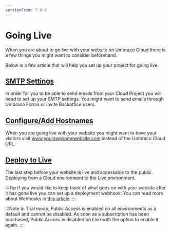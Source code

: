 ```yaml
---
versionFrom: 7.0.0
---
```


# Going Live

When you are about to go live with your website on Umbraco Cloud there is a few things you might want to consider beforehand.

Below is a few article that will help you set up your project for going live.

## [SMTP Settings](../SMTP-settings)
In order for you to be able to send emails from your Cloud Project you will need to set up your SMTP settings. You might want to send emails through Umbraco Forms or invite Backoffice users.

## [Configure/Add Hostnames](../Manage-Hostnames)
When you are going live with your website you might want to have your visitors visit www.yourawesomewebsite.com instead of the Umbraco Cloud URL. 

## [Deploy to Live](../../Deployment/Cloud-to-Cloud)
The last step before your website is live and accessable to the public. Deploying from a Cloud environment to the Live environment.

:::Tip
If you would like to keep track of what goes on with your website after it has gone live you can set up a deployment webhook. You can read more about Webhooks in [this article](../../Deployment/Deployment-Webhook).
:::

:::Note
In Trial mode, Public Access is enabled on all environments as a default and cannot be disabled. As soon as a subscription has been purchased, Public Access is disabled on Live with the option to enable it again.
:::